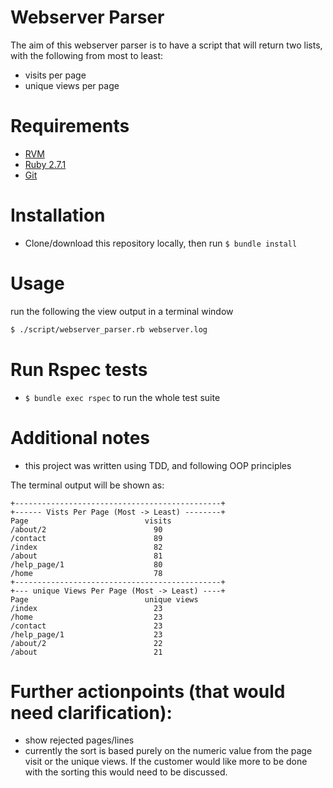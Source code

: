 # Webserver Parser

The aim of this webserver parser is to have a script that will return two lists, with the following from most to least:
* visits per page
* unique views per page

# Requirements

- [RVM](http://rvm.io/)
- [Ruby 2.7.1](https://www.ruby-lang.org/en/news/2019/04/17/ruby-2-6-3-released/)
- [Git](https://git-scm.com/)

# Installation

- Clone/download this repository locally, then run `$ bundle install`

# Usage

run the following the view output in a terminal window
```bash
$ ./script/webserver_parser.rb webserver.log
```
# Run Rspec tests
- `$ bundle exec rspec` to run the whole test suite

# Additional notes

- this project was written using TDD, and following OOP principles

The terminal output will be shown as:

```
+----------------------------------------------+
+------ Vists Per Page (Most -> Least) --------+
Page                          visits
/about/2                        90
/contact                        89
/index                          82
/about                          81
/help_page/1                    80
/home                           78
+----------------------------------------------+
+--- unique Views Per Page (Most -> Least) ----+
Page                          unique views
/index                          23
/home                           23
/contact                        23
/help_page/1                    23
/about/2                        22
/about                          21
```

# Further actionpoints (that would need clarification):
* show rejected pages/lines
* currently the sort is based purely on the numeric value from the page visit or the unique views. If the customer would like more to be done with the sorting this would need to be discussed.
